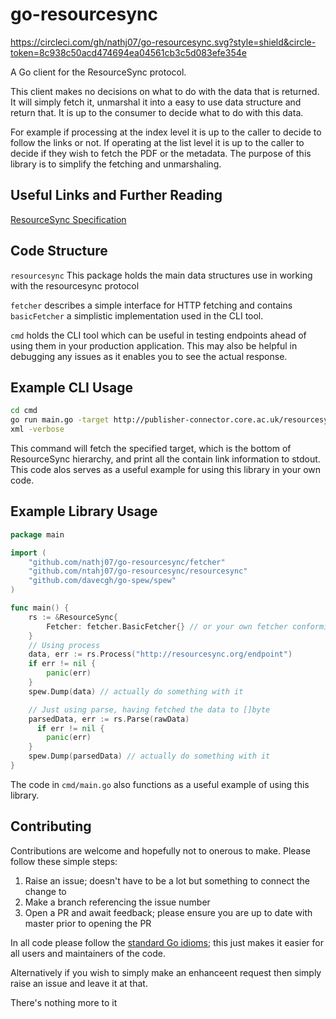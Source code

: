 # go-resourcesync

https://circleci.com/gh/nathj07/go-resourcesync.svg?style=shield&circle-token=8c938c50acd474694ea04561cb3c5d083efe354e	

A Go client for the ResourceSync protocol.

This client makes no decisions on what to do with the data that is returned. It will simply fetch it, unmarshal it into a easy to use data structure and return that. It is up to the consumer to decide what to do with this data.

For example if processing at the index level it is up to the caller to decide to follow the links or not. If operating at the list level it is up to the caller to decide if they wish to fetch the PDF or the metadata. The purpose of this library is to simplify the fetching and unmarshaling.

## Useful Links and Further Reading

[ResourceSync Specification](http://www.openarchives.org/rs/toc)

## Code Structure

`resourcesync` This package holds the main data structures use in working with the resourcesync protocol

`fetcher` describes a simple interface for HTTP fetching and contains `basicFetcher` a simplistic implementation used in the CLI tool.

`cmd` holds the CLI tool which can be useful in testing endpoints ahead of using them in your production application. This may also be helpful in debugging any issues as it enables you to see the actual response.

## Example CLI Usage

```bash
cd cmd
go run main.go -target http://publisher-connector.core.ac.uk/resourcesync/sitemaps/Frontiers/metadata/resourcelist_0001.
xml -verbose
```

This command will fetch the specified target, which is the bottom of ResourceSync hierarchy, and print all the contain link information to stdout. This code alos serves as a useful example for using this library in your own code.

## Example Library Usage

```go
package main

import (
    "github.com/nathj07/go-resourcesync/fetcher"
    "github.com/ntahj07/go-resourcesync/resourcesync"
    "github.com/davecgh/go-spew/spew"
)

func main() {
    rs := &ResourceSync{
        Fetcher: fetcher.BasicFetcher{} // or your own fetcher conforming to the interface
    }
    // Using process
    data, err := rs.Process("http://resourcesync.org/endpoint")
    if err != nil {
        panic(err)
    }
    spew.Dump(data) // actually do something with it

    // Just using parse, having fetched the data to []byte
    parsedData, err := rs.Parse(rawData)
      if err != nil {
        panic(err)
    }
    spew.Dump(parsedData) // actually do something with it
}
```

The code in `cmd/main.go` also functions as a useful example of using this library.

## Contributing

Contributions are welcome and hopefully not to onerous to make. Please follow these simple steps:

1. Raise an issue; doesn't have to be a lot but something to connect the change to
1. Make a branch referencing the issue number
1. Open a PR and await feedback; please ensure you are up to date with master prior to opening the PR

In all code please follow the [standard Go idioms](https://golang.org/doc/effective_go.html); this just makes it easier for all users and maintainers of the code.

Alternatively if you wish to simply make an enhanceent request then simply raise an issue and leave it at that.

There's nothing more to it
